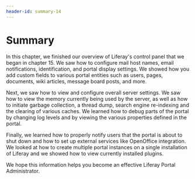 ```yaml
---
header-id: summary-14
---
```


# Summary

In this chapter, we finished our overview of Liferay's control panel that we
began in chapter 15. We saw how to configure mail host names, email
notifications, identification, and portal display settings. We showed how you
add custom fields to various portal entities such as users, pages, documents,
wiki articles, message board posts, and more. 

Next, we saw how to view and configure overall server settings. We saw how to
view the memory currently being used by the server, as well as how to initiate
garbage collection, a thread dump, search engine re-indexing and the clearing of
various caches. We learned how to debug parts of the portal by changing log
levels and by viewing the various properties defined in the portal.

Finally, we learned how to properly notify users that the portal is about to
shut down and how to set up external services like OpenOffice integration. We
looked at how to create multiple portal instances on a single installation of
Liferay and we showed how to view currently installed plugins.

We hope this information helps you become an effective Liferay Portal
Administrator.
